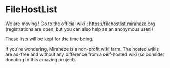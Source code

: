 # FileHostList
We are moving ! Go to the official wiki : https://filehostlist.miraheze.org (registrations are open, but you can also help as an anonymous user!)

These lists will be kept for the time being.

If you're wondering, Miraheze is a non-profit wiki farm. The hosted wikis are ad-free and without any difference from a self-hosted wiki (so consider donating to this amazing project).
